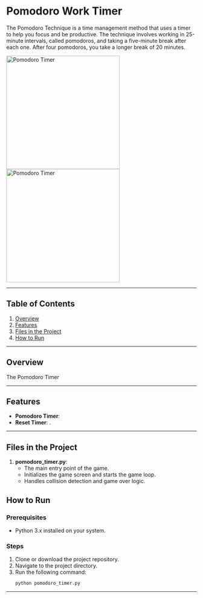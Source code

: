 # Pomodoro Work Timer

The Pomodoro Technique is a time management method that uses a timer to help you focus and be productive.
The technique involves working in 25-minute intervals, called pomodoros, and taking a five-minute break after each one.
After four pomodoros, you take a longer break of 20 minutes.

<img src="https://github.com/user-attachments/assets/003cbbc0-2f0c-4484-954d-6520b2a6a750" alt="Pomodoro Timer" width="300">
<img src="https://github.com/user-attachments/assets/dac65487-2142-43ec-bcb8-f4011f43bdc9" alt="Pomodoro Timer" width="300">

---

## Table of Contents
1. [Overview](#overview)
2. [Features](#features)
3. [Files in the Project](#files-in-the-project)
4. [How to Run](#how-to-run)

---

## Overview

The Pomodoro Timer

---

## Features
- **Pomodoro Timer**: 
- **Reset Timer**: .

---

## Files in the Project

1. **pomodoro_timer.py**:
   - The main entry point of the game.
   - Initializes the game screen and starts the game loop.
   - Handles collision detection and game over logic.
     
## How to Run

### Prerequisites
- Python 3.x installed on your system.

### Steps
1. Clone or download the project repository.
2. Navigate to the project directory.
3. Run the following command:
   ```bash
   python pomodoro_timer.py
   
---





